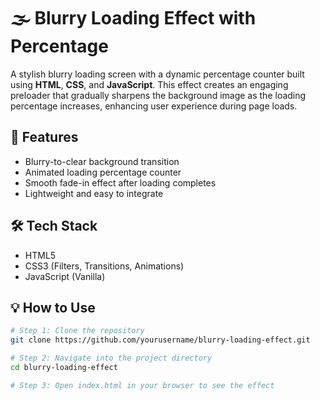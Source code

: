# 🌫️ Blurry Loading Effect with Percentage

A stylish blurry loading screen with a dynamic percentage counter built using **HTML**, **CSS**, and **JavaScript**. This effect creates an engaging preloader that gradually sharpens the background image as the loading percentage increases, enhancing user experience during page loads.

## 🚀 Features

- Blurry-to-clear background transition  
- Animated loading percentage counter  
- Smooth fade-in effect after loading completes  
- Lightweight and easy to integrate  

## 🛠️ Tech Stack

- HTML5  
- CSS3 (Filters, Transitions, Animations)  
- JavaScript (Vanilla)  

## 💡 How to Use

```bash
# Step 1: Clone the repository
git clone https://github.com/yourusername/blurry-loading-effect.git

# Step 2: Navigate into the project directory
cd blurry-loading-effect

# Step 3: Open index.html in your browser to see the effect
